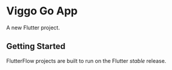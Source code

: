 # Viggo Go App

A new Flutter project.

## Getting Started

FlutterFlow projects are built to run on the Flutter _stable_ release.
